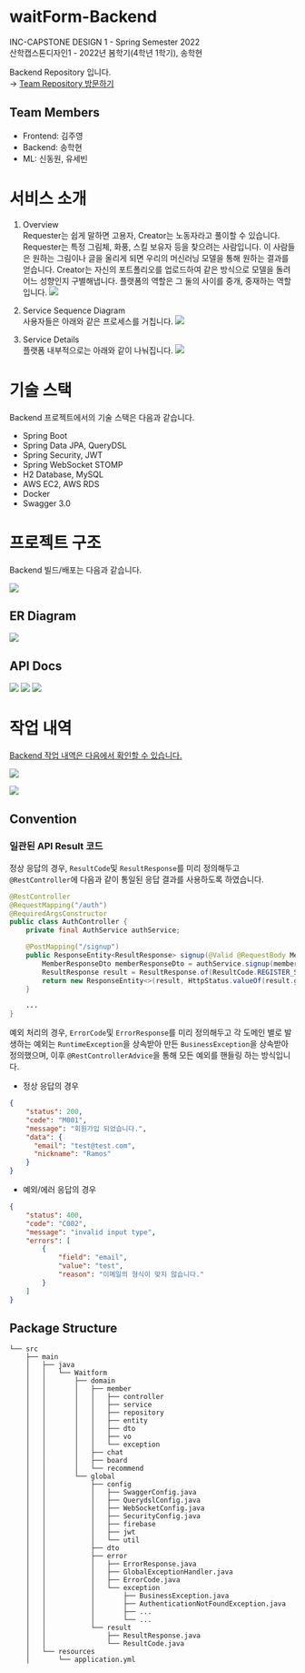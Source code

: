 # waitForm-Backend
INC-CAPSTONE DESIGN 1 - Spring Semester 2022  
산학캡스톤디자인1 - 2022년 봄학기(4학년 1학기), 송학현

Backend Repository 입니다.  
→ [Team Repository 방문하기](https://github.com/ALGO-LEARN/waitForm)

## Team Members
- Frontend: 김주영
- Backend: 송학현
- ML: 신동원, 유세빈

# 서비스 소개
1. Overview  
Requester는 쉽게 말하면 고용자, Creator는 노동자라고 풀이할 수 있습니다. Requester는 특정 그림체, 화풍, 스킬 보유자 등을 찾으려는 사람입니다. 이 사람들은 원하는 그림이나 글을 올리게 되면 우리의 머신러닝 모델을 통해 원하는 결과를 얻습니다. Creator는 자신의 포트폴리오를 업로드하여 같은 방식으로 모델을 돌려 어느 성향인지 구별해냅니다. 플랫폼의 역할은 그 둘의 사이를 중개, 중재하는 역할입니다.
![](https://velog.velcdn.com/images/songs4805/post/b17f004e-ab7f-487e-9dbc-536bbf4aa4f9/image.png)

2. Service Sequence Diagram  
사용자들은 아래와 같은 프로세스를 거칩니다.
![](https://velog.velcdn.com/images/songs4805/post/f94181a6-e7a2-4f12-8c78-f602a3418032/image.png)

3. Service Details  
플랫폼 내부적으로는 아래와 같이 나눠집니다.
![](https://velog.velcdn.com/images/songs4805/post/683a118b-9144-4b12-b68e-e6efb99f20dc/image.png)


# 기술 스택
Backend 프로젝트에서의 기술 스택은 다음과 같습니다.
- Spring Boot
- Spring Data JPA, QueryDSL
- Spring Security, JWT
- Spring WebSocket STOMP
- H2 Database, MySQL
- AWS EC2, AWS RDS
- Docker
- Swagger 3.0

# 프로젝트 구조
Backend 빌드/배포는 다음과 같습니다.

![](https://velog.velcdn.com/images/songs4805/post/7f31dcf4-6cee-45bb-99b7-2d1f2aa849f6/image.png)

## ER Diagram
![](https://velog.velcdn.com/images/songs4805/post/f28411ea-27f2-47e0-b0aa-2408a9bab4e9/image.png)


## API Docs
![](https://velog.velcdn.com/images/songs4805/post/d6a34863-d3ea-47e8-9ebd-8b7698654b2b/image.png)
![](https://velog.velcdn.com/images/songs4805/post/013b1a8a-74ac-4635-ae58-117c8b354c60/image.png)
![](https://velog.velcdn.com/images/songs4805/post/89f3b713-73bb-4da1-8fab-51341f0b9af8/image.png)

# 작업 내역
[Backend 작업 내역은 다음에서 확인할 수 있습니다.](https://github.com/ALGO-LEARN/waitForm/issues?q=Backend)

![](https://velog.velcdn.com/images/songs4805/post/2b60d2de-dddf-421d-a8ff-ce2834700739/image.png)

![](https://velog.velcdn.com/images/songs4805/post/57cf0c41-28bf-4b91-9be8-7925eadaa8a0/image.png)

## Convention
### 일관된 API Result 코드
정상 응답의 경우, `ResultCode`및 `ResultResponse`를 미리 정의해두고 `@RestController`에 다음과 같이 통일된 응답 결과를 사용하도록 하였습니다.

```java
@RestController
@RequestMapping("/auth")
@RequiredArgsConstructor
public class AuthController {
    private final AuthService authService;

    @PostMapping("/signup")
    public ResponseEntity<ResultResponse> signup(@Valid @RequestBody MemberRegisterRequestDto memberRegisterRequestDto) throws Exception {
        MemberResponseDto memberResponseDto = authService.signup(memberRegisterRequestDto);
        ResultResponse result = ResultResponse.of(ResultCode.REGISTER_SUCCESS, memberResponseDto);
        return new ResponseEntity<>(result, HttpStatus.valueOf(result.getStatus()));
    }

    ...
}
```

예외 처리의 경우, `ErrorCode`및 `ErrorResponse`를 미리 정의해두고 각 도메인 별로 발생하는 예외는 `RuntimeException`을 상속받아 만든 `BusinessException`을 상속받아 정의했으며, 이후 `@RestControllerAdvice`을 통해 모든 예외를 핸들링 하는 방식입니다.

- 정상 응답의 경우
```json
{
    "status": 200,
    "code": "M001",
    "message": "회원가입 되었습니다.",
    "data": {
      "email": "test@test.com",
      "nickname": "Ramos"
    }
}
```

- 예외/에러 응답의 경우
```json
{
    "status": 400,
    "code": "C002",
    "message": "invalid input type",
    "errors": [
        {
            "field": "email",
            "value": "test",
            "reason": "이메일의 형식이 맞지 않습니다."
        }
    ]
}
```

## Package Structure
```
└── src
    ├── main
    │   ├── java
    │   │   └── Waitform
    │   │       ├── domain
    │   │       │   ├── member
    │   │       │   │   ├── controller
    │   │       │   │   ├── service
    │   │       │   │   ├── repository
    │   │       │   │   ├── entity
    │   │       │   │   ├── dto
    │   │       │   │   ├── vo
    │   │       │   │   └── exception
    │   │       │   ├── chat
    │   │       │   ├── board
    │   │       │   └── recommend
    │   │       └── global
    │   │           ├── config
    │   │           │   ├── SwaggerConfig.java
    │   │           │   ├── QuerydslConfig.java
    │   │           │   ├── WebSocketConfig.java
    │   │           │   ├── SecurityConfig.java
    │   │           │   ├── firebase
    │   │           │   ├── jwt
    │   │           │   └── util  
    │   │           ├── dto
    │   │           ├── error
    │   │           │   ├── ErrorResponse.java
    │   │           │   ├── GlobalExceptionHandler.java
    │   │           │   ├── ErrorCode.java
    │   │           │   └── exception
    │   │           │       ├── BusinessException.java
    │   │           │       ├── AuthenticationNotFoundException.java
    │   │           │       ├── ...
    │   │           │       └── ...    
    │   │           └── result
    │   │               ├── ResultResponse.java
    │   │               └── ResultCode.java
    │   └── resources
    │       └── application.yml
```
